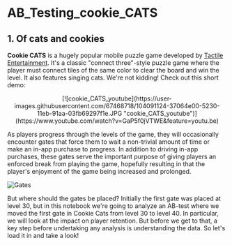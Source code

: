 # AB_Testing_cookie_CATS

## 1. Of cats and cookies
**Cookie CATS** is a hugely popular mobile puzzle game developed by <a href="http://tactile.dk">Tactile Entertainment</a>. It's a classic "connect three"-style puzzle game where the player must connect tiles of the same color to clear the board and win the level. It also features singing cats. We're not kidding! Check out this short demo:</p>

<p align="center">
[![cookie_CATS_youtube](https://user-images.githubusercontent.com/67468718/104091124-37064e00-5230-11eb-91aa-03fb69297f1e.JPG "cookie_CATS_youtube")](https://www.youtube.com/watch?v=GaP5f0jVTWE&feature=youtu.be)
</p>

<p>As players progress through the levels of the game, they will occasionally encounter gates that force them to wait a non-trivial amount of time or make an in-app purchase to progress. In addition to driving in-app purchases, these gates serve the important purpose of giving players an enforced break from playing the game, hopefully resulting in that the player's enjoyment of the game being increased and prolonged.</p>

![Gates](https://user-images.githubusercontent.com/67468718/104091125-379ee480-5230-11eb-881d-7d37c2811f36.JPG)


<p>But where should the gates be placed? Initially the first gate was placed at level 30, but in this notebook we're going to analyze an AB-test where we moved the first gate in Cookie Cats from level 30 to level 40. In particular, we will look at the impact on player retention. But before we get to that, a key step before undertaking any analysis is understanding the data. So let's load it in and take a look!</p>
